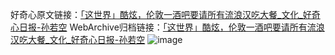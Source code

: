 好奇心原文链接：[「这世界」酷炫，伦敦一酒吧要请所有流浪汉吃大餐_文化_好奇心日报-孙若空](https://www.qdaily.com/articles/4510.html)
WebArchive归档链接：[「这世界」酷炫，伦敦一酒吧要请所有流浪汉吃大餐_文化_好奇心日报-孙若空](http://web.archive.org/web/20171023012637/http://www.qdaily.com:80/articles/4510.html)
![image](http://ww3.sinaimg.cn/large/007d5XDply1g3w4bwy4bqj30u03ix4qp)